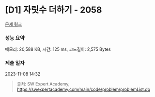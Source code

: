# [D1] 자릿수 더하기 - 2058 

[문제 링크](https://swexpertacademy.com/main/code/problem/problemDetail.do?contestProbId=AV5QPRjqA10DFAUq) 

### 성능 요약

메모리: 20,588 KB, 시간: 125 ms, 코드길이: 2,575 Bytes

### 제출 일자

2023-11-08 14:32



> 출처: SW Expert Academy, https://swexpertacademy.com/main/code/problem/problemList.do